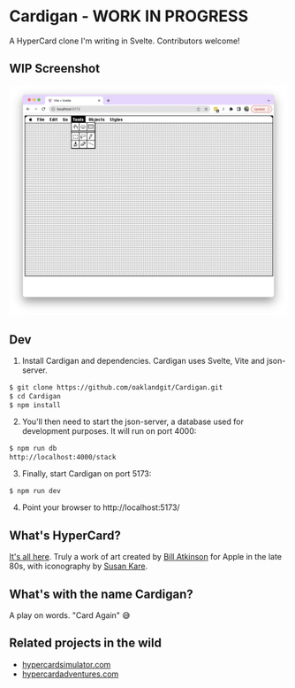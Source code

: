 # Cardigan - WORK IN PROGRESS
A HyperCard clone I'm writing in Svelte. Contributors welcome!

## WIP Screenshot

 ![Just getting started](/public/screenshots/day01.png)

## Dev
1. Install Cardigan and dependencies. Cardigan uses Svelte, Vite and json-server.
```
$ git clone https://github.com/oaklandgit/Cardigan.git
$ cd Cardigan
$ npm install
```

2. You'll then need to start the json-server, a database used for development purposes. It will run on port 4000:
```
$ npm run db
http://localhost:4000/stack
```

3. Finally, start Cardigan on port 5173:
```
$ npm run dev
```

4. Point your browser to http://localhost:5173/

## What's HyperCard?
[It's all here](https://en.wikipedia.org/wiki/HyperCard). Truly a work of art created by [Bill Atkinson](https://en.wikipedia.org/wiki/Bill_Atkinson) for Apple in the late 80s, with iconography by [Susan Kare](https://en.wikipedia.org/wiki/Susan_Kare).

## What's with the name Cardigan?
A play on words. "Card Again" 😅

## Related projects in the wild
- [hypercardsimulator.com](https://hypercardsimulator.com/)
- [hypercardadventures.com](https://hypercardadventures.com/)